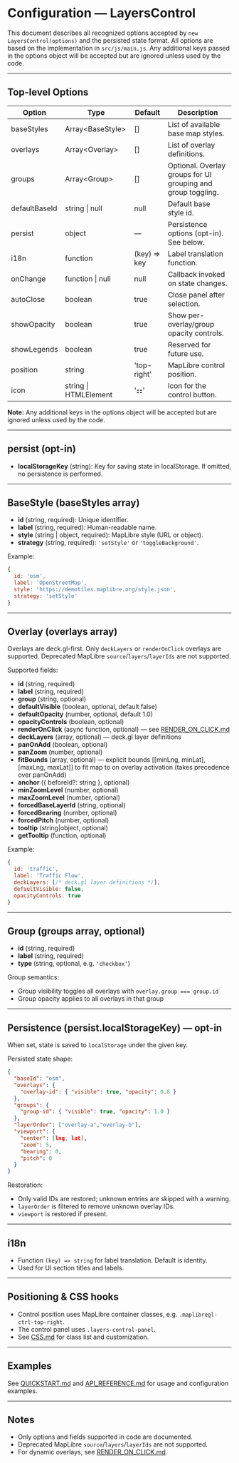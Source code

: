 # Configuration — LayersControl

This document describes all recognized options accepted by `new LayersControl(options)` and the persisted state format. All options are based on the implementation in `src/js/main.js`. Any additional keys passed in the options object will be accepted but are ignored unless used by the code.

---

## Top-level Options

| Option           | Type                      | Default                | Description                                                                                  |
|------------------|---------------------------|------------------------|----------------------------------------------------------------------------------------------|
| baseStyles       | Array\<BaseStyle\>        | []                     | List of available base map styles.                                                           |
| overlays         | Array\<Overlay\>          | []                     | List of overlay definitions.                                                                 |
| groups           | Array\<Group\>            | []                     | Optional. Overlay groups for UI grouping and group toggling.                                 |
| defaultBaseId    | string \| null            | null                   | Default base style id.                                                                       |
| persist          | object                    | —                        | Persistence options (opt-in). See below.                                                     |
| i18n             | function                  | (key) => key           | Label translation function.                                                                  |
| onChange         | function \| null          | null                   | Callback invoked on state changes.                                                           |
| autoClose        | boolean                   | true                   | Close panel after selection.                                                                 |
| showOpacity      | boolean                   | true                   | Show per-overlay/group opacity controls.                                                     |
| showLegends      | boolean                   | true                   | Reserved for future use.                                                                     |
| position         | string                    | 'top-right'            | MapLibre control position.                                                                   |
| icon             | string \| HTMLElement     | '⚏'                    | Icon for the control button.                                                                 |

**Note:** Any additional keys in the options object will be accepted but are ignored unless used by the code.

---

## persist (opt-in)

- **localStorageKey** (string): Key for saving state in localStorage. If omitted, no persistence is performed.

---

## BaseStyle (baseStyles array)

- **id** (string, required): Unique identifier.
- **label** (string, required): Human-readable name.
- **style** (string \| object, required): MapLibre style (URL or object).
- **strategy** (string, required): `'setStyle'` or `'toggleBackground'`.

Example:
```js
{
  id: 'osm',
  label: 'OpenStreetMap',
  style: 'https://demotiles.maplibre.org/style.json',
  strategy: 'setStyle'
}
```

---

## Overlay (overlays array)

Overlays are deck.gl-first. Only `deckLayers` or `renderOnClick` overlays are supported. Deprecated MapLibre `source`/`layers`/`layerIds` are not supported.

Supported fields:
- **id** (string, required)
- **label** (string, required)
- **group** (string, optional)
- **defaultVisible** (boolean, optional, default false)
- **defaultOpacity** (number, optional, default 1.0)
- **opacityControls** (boolean, optional)
- **renderOnClick** (async function, optional) — see [RENDER_ON_CLICK.md](./RENDER_ON_CLICK.md)
- **deckLayers** (array, optional) — deck.gl layer definitions
- **panOnAdd** (boolean, optional)
- **panZoom** (number, optional)
- **fitBounds** (array, optional) — explicit bounds [[minLng, minLat], [maxLng, maxLat]] to fit map to on overlay activation (takes precedence over panOnAdd)
- **anchor** ({ beforeId?: string }, optional)
- **minZoomLevel** (number, optional)
- **maxZoomLevel** (number, optional)
- **forcedBaseLayerId** (string, optional)
- **forcedBearing** (number, optional)
- **forcedPitch** (number, optional)
- **tooltip** (string|object, optional)
- **getTooltip** (function, optional)

Example:
```js
{
  id: 'traffic',
  label: 'Traffic Flow',
  deckLayers: [/* deck.gl layer definitions */],
  defaultVisible: false,
  opacityControls: true
}
```

---

## Group (groups array, optional)

- **id** (string, required)
- **label** (string, required)
- **type** (string, optional, e.g. `'checkbox'`)

Group semantics:
- Group visibility toggles all overlays with `overlay.group === group.id`
- Group opacity applies to all overlays in that group

---

## Persistence (persist.localStorageKey) — opt-in

When set, state is saved to `localStorage` under the given key.

Persisted state shape:
```json
{
  "baseId": "osm",
  "overlays": {
    "overlay-id": { "visible": true, "opacity": 0.8 }
  },
  "groups": {
    "group-id": { "visible": true, "opacity": 1.0 }
  },
  "layerOrder": ["overlay-a","overlay-b"],
  "viewport": {
    "center": [lng, lat],
    "zoom": 5,
    "bearing": 0,
    "pitch": 0
  }
}
```

Restoration:
- Only valid IDs are restored; unknown entries are skipped with a warning.
- `layerOrder` is filtered to remove unknown overlay IDs.
- `viewport` is restored if present.

---

## i18n

- Function `(key) => string` for label translation. Default is identity.
- Used for UI section titles and labels.

---

## Positioning & CSS hooks

- Control position uses MapLibre container classes, e.g. `.maplibregl-ctrl-top-right`.
- The control panel uses `.layers-control-panel`.
- See [CSS.md](./CSS.md) for class list and customization.

---

## Examples

See [QUICKSTART.md](./QUICKSTART.md) and [API_REFERENCE.md](./API_REFERENCE.md) for usage and configuration examples.

---

## Notes

- Only options and fields supported in code are documented.
- Deprecated MapLibre `source`/`layers`/`layerIds` are not supported.
- For dynamic overlays, see [RENDER_ON_CLICK.md](./RENDER_ON_CLICK.md).
